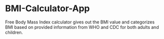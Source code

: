 # BMI-Calculator-App
Free Body Mass Index calculator gives out the BMI value and categorizes BMI based on provided information from WHO and CDC for both adults and children.

